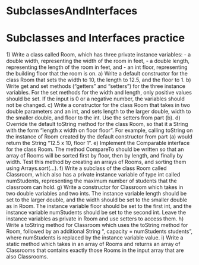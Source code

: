 # SubclassesAndInterfaces

<h1><bold>Subclasses and Interfaces practice</bold></h1>
<p>
1)	Write a class called Room, which has three private instance variables:
-	a double width, representing the width of the room in feet,
-	a double length, representing the length of the room in feet, and
-	an int floor, representing the building floor that the room is on.
a)	Write a default constructor for the class Room that sets the width to 10, the length to 12.5, and the floor to 1.
b)	Write get and set methods (“getters” and “setters”) for the three instance variables.  For the set methods for the width and length, only positive values should be set.  If the input is 0 or a negative number, the variables should not be changed.
c)	Write a constructor for the class Room that takes in two double parameters and an int, and sets length to the larger double, width to the smaller double, and floor to the int. Use the setters from part (b).
d)	Override the default toString method for the class Room, so that it a String with the form “length x width on floor floor”.   For example, calling toString on the instance of Room created by the default constructor from part (a) would return the String “12.5 x 10, floor 1”.
e)	Implement the Comparable interface for the class Room. The method CompareTo should be written so that an array of Rooms will be sorted first by floor, then by length, and finally by width.  Test this method by creating an arrays of Rooms, and sorting them using Arrays.sort(...).
f)	Write a subclass of the class Room called Classroom, which also has a private instance variable of type int called numStudents, representing the maximum number of students that the classroom can hold.
g)	Write a constructor for Classroom which takes in two double variables and two ints. The instance variable length should be set to the larger double, and the width should be set to the smaller double as in Room.  The instance variable floor should be set to the first int, and the instance variable numStudents should be set to the second int.  Leave the instance variables as private in Room and use setters to access them.
h)	Write a toString method for Classroom which uses the toString method for Room, followed by an additional String “, capacity = numStudents students”, where numStudents is replaced by the instance variable value.
i)	Write a static method which takes in an array of Rooms and returns an array of Classrooms that contains exactly those Rooms in the input array that are also Classrooms.
</p>
